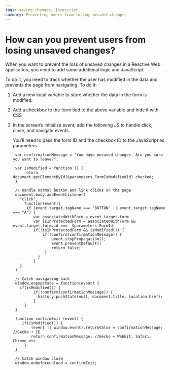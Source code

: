 ```yaml
---
tags: saving_changes; javascript;
summary: Preventing users from losing unsaved changes
---
```



# How can you prevent users from losing unsaved changes?

When you want to prevent the loss of unsaved changes in a Reactive Web application, you need to add some additional logic and JavaScript. 

To do it, you need to track whether the user has modified in the data and prevents the page from navigating. To do it:

1. Add a new local variable to store whether the data in the form is modified.

1. Add a checkbox to the form tied to the above variable and hide it with CSS

1. In the screen’s initialize event, add the following JS to handle click, close, and navigate events. 
    
    You’ll need to pass the form ID and the checkbox ID to the JavaScript as parameters. 

    	var confirmationMessage = "You have unsaved changes. Are you sure you want to leave?";

    	var isModified = function () {
	        return document.getElementById($parameters.FormIsModifiedId).checked;
    	}

	    // Handle normal button and link clicks on the page
	    document.body.addEventListener(
	      "click",
	        function(event){
	         if (event.target.tagName === "BUTTON" || event.target.tagName === "A") {
	            var associatedWithForm = event.target.form
	            var isInProtectedForm = associatedWithForm && event.target.form.id === 	$parameters.FormId
	            if(!isInProtectedForm && isModified()) {
	                if(!confirm(confirmationMessage)) {
	                    event.stopPropagation();
	                    event.preventDefault()
	                    return false;
	                 }
	              }
	            }
	      }   
	    )

	    // Catch navigating back
	    window.onpopstate = function(event) {
	      if(isModified()) {
	            if(!confirm(confirmationMessage)) {
	              history.pushState(null, document.title, location.href);
	            }
	        }
	    }   
	
	    function confirmExit (event) {
	       if(isModified()) {
	           (event || window.event).returnValue = confirmationMessage; //Gecko + IE
	           return confirmationMessage; //Gecko + Webkit, Safari, Chrome etc.
	        }
	    }
	
	    // Catch window close
	    window.onbeforeunload = confirmExit;

